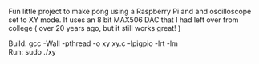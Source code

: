 Fun little project to make pong using a Raspberry Pi and and oscilloscope set to XY mode.
It uses an 8 bit MAX506 DAC that I had left over from college ( over 20 years ago, but it still works great! )

Build:  gcc -Wall -pthread -o xy xy.c -lpigpio -lrt -lm <br>
Run:  sudo ./xy
